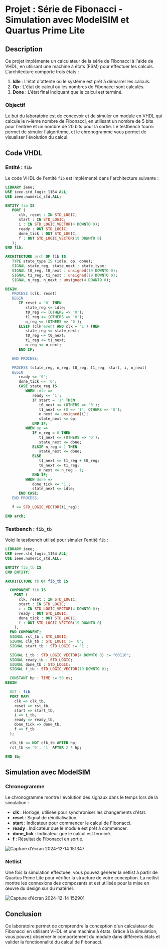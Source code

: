 
# Projet : Série de Fibonacci - Simulation avec ModelSIM et Quartus Prime Lite

## Description

Ce projet implémente un calculateur de la série de Fibonacci à l'aide de VHDL, en utilisant une machine à états (FSM) pour effectuer les calculs. L'architecture comporte trois états :

1. **Idle** : L'état d'attente où le système est prêt à démarrer les calculs.
2. **Op** : L'état de calcul où les nombres de Fibonacci sont calculés.
3. **Done** : L'état final indiquant que le calcul est terminé.

### Objectif
Le but du laboratoire est de concevoir et de simuler un module en VHDL qui calcule le n-ième nombre de Fibonacci, en utilisant un nombre de 5 bits pour l'entrée et un nombre de 20 bits pour la sortie. Le testbench fourni permet de simuler l'algorithme, et le chronogramme vous permet de visualiser l'évolution du calcul.

## Code VHDL

### Entité : `fib`

Le code VHDL de l'entité `fib` est implémenté dans l'architecture suivante :

```vhdl
LIBRARY ieee;
USE ieee.std_logic_1164.ALL;
USE ieee.numeric_std.ALL;

ENTITY fib IS
   PORT (
      clk, reset : IN STD_LOGIC;
      start : IN STD_LOGIC;
      i : IN STD_LOGIC_VECTOR(4 DOWNTO 0);
      ready : OUT STD_LOGIC;
      done_tick : OUT STD_LOGIC;
      f : OUT STD_LOGIC_VECTOR(19 DOWNTO 0)
   );
END fib;

ARCHITECTURE arch OF fib IS
   TYPE state_type IS (idle, op, done);
   SIGNAL state_reg, state_next : state_type;
   SIGNAL t0_reg, t0_next : unsigned(19 DOWNTO 0);
   SIGNAL t1_reg, t1_next : unsigned(19 DOWNTO 0);
   SIGNAL n_reg, n_next : unsigned(4 DOWNTO 0);

BEGIN
   PROCESS (clk, reset)
   BEGIN
      IF reset = '0' THEN
         state_reg <= idle;
         t0_reg <= (OTHERS => '0');
         t1_reg <= (OTHERS => '0');
         n_reg <= (OTHERS => '0');
      ELSIF (clk'event AND clk = '1') THEN
         state_reg <= state_next;
         t0_reg <= t0_next;
         t1_reg <= t1_next;
         n_reg <= n_next;
      END IF;

   END PROCESS;

   PROCESS (state_reg, n_reg, t0_reg, t1_reg, start, i, n_next)
   BEGIN
      ready <= '0';
      done_tick <= '0';
      CASE state_reg IS
         WHEN idle =>
            ready <= '1';
            IF start = '1' THEN
               t0_next <= (OTHERS => '0');
               t1_next <= (0 => '1', OTHERS => '0');
               n_next <= unsigned(i);
               state_next <= op;
            END IF;
         WHEN op =>
            IF n_reg = 0 THEN
               t1_next <= (OTHERS => '0');
               state_next <= done;
            ELSIF n_reg = 1 THEN
               state_next <= done;
            ELSE
               t1_next <= t1_reg + t0_reg;
               t0_next <= t1_reg;
               n_next <= n_reg - 1;
            END IF;
         WHEN done =>
            done_tick <= '1';
            state_next <= idle;
      END CASE;
   END PROCESS;

   f <= STD_LOGIC_VECTOR(t1_reg);

END arch;
```

### Testbench : `fib_tb`

Voici le testbench utilisé pour simuler l'entité `fib` :

```vhdl
LIBRARY ieee;
USE ieee.std_logic_1164.ALL;
USE ieee.numeric_std.ALL;

ENTITY fib_tb IS
END ENTITY;

ARCHITECTURE tb OF fib_tb IS

  COMPONENT fib IS
    PORT (
      clk, reset : IN STD_LOGIC;
      start : IN STD_LOGIC;
      i : IN STD_LOGIC_VECTOR(4 DOWNTO 0);
      ready : OUT STD_LOGIC;
      done_tick : OUT STD_LOGIC;
      f : OUT STD_LOGIC_VECTOR(19 DOWNTO 0)
    );
  END COMPONENT;
  SIGNAL rst_tb : STD_LOGIC;
  SIGNAL clk_tb : STD_LOGIC := '0';
  SIGNAL start_tb : STD_LOGIC := '1';

  SIGNAL i_tb : STD_LOGIC_VECTOR(4 DOWNTO 0) := "00110";
  SIGNAL ready_tb : STD_LOGIC;
  SIGNAL done_tb : STD_LOGIC;
  SIGNAL f_tb : STD_LOGIC_VECTOR(19 DOWNTO 0);

  CONSTANT hp : TIME := 50 ns;
BEGIN

  DUT : fib
  PORT MAP(
    clk => clk_tb,
    reset => rst_tb,
    start => start_tb,
    i => i_tb,
    ready => ready_tb,
    done_tick => done_tb,
    f => f_tb
  );

  clk_tb <= NOT clk_tb AFTER hp;
  rst_tb <= '0', '1' AFTER 2 * hp;

END tb;
```

## Simulation avec ModelSIM

### Chronogramme

Le chronogramme montre l'évolution des signaux dans le temps lors de la simulation :

- **clk** : Horloge, utilisée pour synchroniser les changements d'état.
- **reset** : Signal de réinitialisation.
- **start** : Indicateur pour commencer le calcul de Fibonacci.
- **ready** : Indicateur que le module est prêt à commencer.
- **done_tick** : Indicateur que le calcul est terminé.
- **f** : Résultat de Fibonacci en sortie.

![Capture d'écran 2024-12-14 151347](https://github.com/user-attachments/assets/afb98209-d26d-4c58-b3f9-4b7d1b77612a)


### Netlist

Une fois la simulation effectuée, vous pouvez générer la netlist à partir de Quartus Prime Lite pour vérifier la structure de votre conception. La netlist montre les connexions des composants et est utilisée pour la mise en œuvre du design sur du matériel.

![Capture d'écran 2024-12-14 152901](https://github.com/user-attachments/assets/aea8d79a-a173-4747-a96b-6a322f5bc42b)

## Conclusion

Ce laboratoire permet de comprendre la conception d'un calculateur de Fibonacci en utilisant VHDL et une machine à états. Grâce à la simulation, vous pouvez observer le comportement du module dans différents états et valider la fonctionnalité du calcul de Fibonacci.
